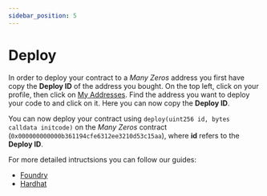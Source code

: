 ```yaml
---
sidebar_position: 5
---
```


# Deploy

In order to deploy your contract to a _Many Zeros_ address you first have copy the **Deploy ID** of the address you bought.
On the top left, click on your profile, then click on [My Addresses](https://manyzeros.xyz/wallet). Find the address you want to deploy your code to
and click on it. Here you can now copy the **Deploy ID**.

You can now deploy your contract using `deploy(uint256 id, bytes calldata initcode)` on the _Many Zeros_ contract
(`0x000000000000b361194cfe6312ee3210d53c15aa`), where **id** refers to the **Deploy ID**.

For more detailed intructsions you can follow our guides:

- [Foundry](/deploy/foundry)
- [Hardhat](/deploy/hardhat)
